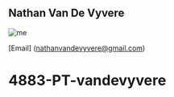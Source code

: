 ## Nathan Van De Vyvere
![me](https://user-images.githubusercontent.com/7463165/131018212-e7db4f13-bb69-4b2d-b91d-6b100321cb43.jpeg)

[Email] (nathanvandevyvere@gmail.com)
# 4883-PT-vandevyvere
